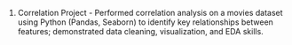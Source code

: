 1. Correlation Project - Performed correlation analysis on a movies dataset using Python (Pandas, Seaborn) to identify key relationships between features; demonstrated data cleaning, visualization, and EDA skills.
